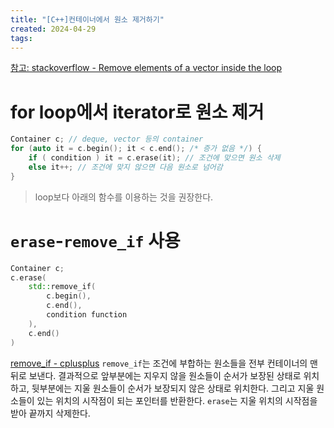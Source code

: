 ```yaml
---
title: "[C++]컨테이너에서 원소 제거하기"
created: 2024-04-29
tags:
---
```


[참고: stackoverflow - Remove elements of a vector inside the loop][1]

# for loop에서 iterator로 원소 제거
```cpp
Container c; // deque, vector 등의 container
for (auto it = c.begin(); it < c.end(); /* 증가 없음 */) {
	if ( condition ) it = c.erase(it); // 조건에 맞으면 원소 삭제
	else it++; // 조건에 맞지 않으면 다음 원소로 넘어감
}
```
> loop보다 아래의 함수를 이용하는 것을 권장한다.

# `erase`-`remove_if` 사용
```cpp
Container c;
c.erase(
	std::remove_if(
		c.begin(),
		c.end(),
		condition function
	),
	c.end()
)
```
[remove_if - cplusplus][2]
`remove_if`는 조건에 부합하는 원소들을 전부 컨테이너의 맨 뒤로 보낸다. 결과적으로 앞부분에는 지우지 않을 원소들이 순서가 보장된 상태로 위치하고, 뒷부분에는 지울 원소들이 순서가 보장되지 않은 상태로 위치한다. 그리고 지울 원소들이 있는 위치의 시작점이 되는 포인터를 반환한다.
`erase`는 지울 위치의 시작점을 받아 끝까지 삭제한다.



[1]: https://stackoverflow.com/questions/8628951/remove-elements-of-a-vector-inside-the-loop
[2]: https://cplusplus.com/reference/algorithm/remove_if/